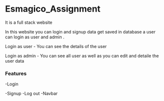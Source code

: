 <h1>Esmagico_Assignment</h1>
<p>It is a full stack website</p>
<p>In this website you can login and signup data get saved in database a user can login as user and admin .</p>
<p>Login as user - You can see the details of the user </p>
<p>Login as admin - You can see all user as well as you can edit and detaile the user data</p>
<h3>Features </h3>
<p>-Login<p>
-Signup
-Log out
-Navbar
